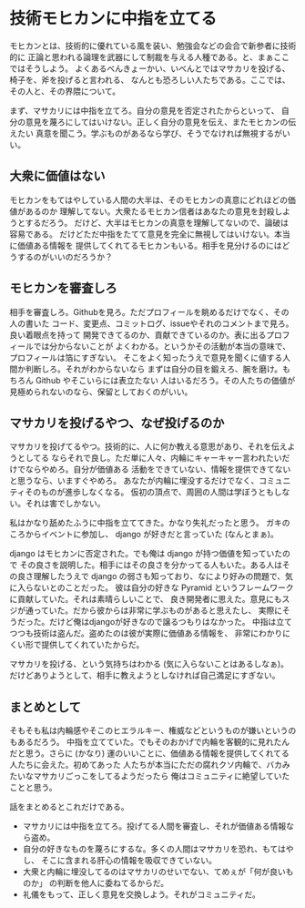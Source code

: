 技術モヒカンに中指を立てる
==========================

モヒカンとは、技術的に優れている風を装い、勉強会などの会合で新参者に技術的に
正論と思われる論理を武器にして制裁を与える人種である。と、まぁここではそうしよう。
よくあるべんきょーかい、いべんとではマサカリを投げる、椅子を、斧を投げると言われる、
なんとも恐ろしい人たちである。ここでは、その人と、その界隈について。

まず、マサカリには中指を立てろ。自分の意見を否定されたからといって、
自分の意見を蔑ろにしてはいけない。正しく自分の意見を伝え、またモヒカンの伝えたい
真意を聞こう。学ぶものがあるなら学び、そうでなければ無視するがいい。

大衆に価値はない
----------------

モヒカンをもてはやしている人間の大半は、そのモヒカンの真意にどれほどの価値があるのか
理解してない。大衆たるモヒカン信者はあなたの意見を封殺しようとするだろう。
だけど、大半はモヒカンの真意を理解してないので、論破は容易である。
だけどただ中指をたてて意見を完全に無視してはいけない。本当に価値ある情報を
提供してくれてるモヒカンもいる。相手を見分けるのにはどうするのがいいのだろうか？

モヒカンを審査しろ
------------------

相手を審査しろ。Githubを見ろ。ただプロフィールを眺めるだけでなく、その人の書いた
コード、変更点、コミットログ、issueやそれのコメントまで見ろ。良い着眼点を持って
開発できてるのか、貢献できているのか。表に出るプロフィールでは分からないことが
よくわかる。というかその活動が本当の意味で、プロフィールは箔にすぎない。
そこをよく知ったうえで意見を聞くに値する人間か判断しろ。それがわからないなら
まずは自分の目を鍛えろ、腕を磨け。もちろん Github
やそこいらには表立たない
人はいるだろう。その人たちの価値が見極められないのなら、保留としておくのがいい。

マサカリを投げるやつ、なぜ投げるのか
------------------------------------

マサカリを投げてるやつ。技術的に、人に何か教える意思があり、それを伝えようとしてる
ならそれで良し。ただ単に人々、内輪にキャーキャー言われたいだけでならやめろ。自分が価値ある
活動をできていない、情報を提供できてないと思うなら、いますぐやめろ。
あなたが内輪に埋没するだけでなく、コミュニティそのものが進歩しなくなる。
仮初の頂点で、周囲の人間は学ぼうともしない。それは害でしかない。

私はかなり舐めたふうに中指を立ててきた。かなり失礼だったと思う。
ガキのころからイベントに参加し、 django が好きだと言っていた
(なんとまぁ)。

django はモヒカンに否定された。でも俺は django
が持つ価値を知っていたので
その良さを説明した。相手にはその良さを分かってる人もいた。ある人はその良さ理解したうえで
django
の弱さも知っており、なにより好みの問題で、気に入らないとのことだった。
彼は自分の好きな Pyramid
というフレームワークに貢献していた。それは素晴らしいことで、
良き開発者に思えた。意見にもスジが通っていた。だから彼からは非常に学ぶものがあると思えたし、
実際にそうだった。だけど俺はdjangoが好きなので譲るつもりはなかった。
中指は立てつつも技術は盗んだ。盗めたのは彼が実際に価値ある情報を、
非常にわかりにくい形で提供してくれていたからだ。

マサカリを投げる、という気持ちはわかる (気に入らないことはあるしなぁ)。
だけどありようとして、相手に教えようとしなければ自己満足にすぎない。

まとめとして
------------

そもそも私は内輪感やそこのヒエラルキー、権威などというものが嫌いというのもあるだろう。
中指を立てていた。でもそのおかげで内輪を客観的に見れたんだと思う。さらに
(かなり)
運のいいことに、価値ある情報を提供してくれてる人たちに会えた。初めてあった
人たちが本当にただの腐れクソ内輪で、バカみたいなマサカリごっこをしてるようだったら
俺はコミュニティに絶望していたことと思う。

話をまとめるとこれだけである。

-   マサカリには中指を立てろ。投げてる人間を審査し、それが価値ある情報なら盗め。
-   自分の好きなものを蔑ろにするな。多くの人間はマサカリを恐れ、もてはやし、
    そこに含まれる肝心の情報を吸収できていない。
-   大衆と内輪に埋没してるのはマサカリのせいでない、てめぇが「何が良いものか」
    の判断を他人に委ねてるからだ。
-   礼儀をもって、正しく意見を交換しよう。それがコミュニティだ。

